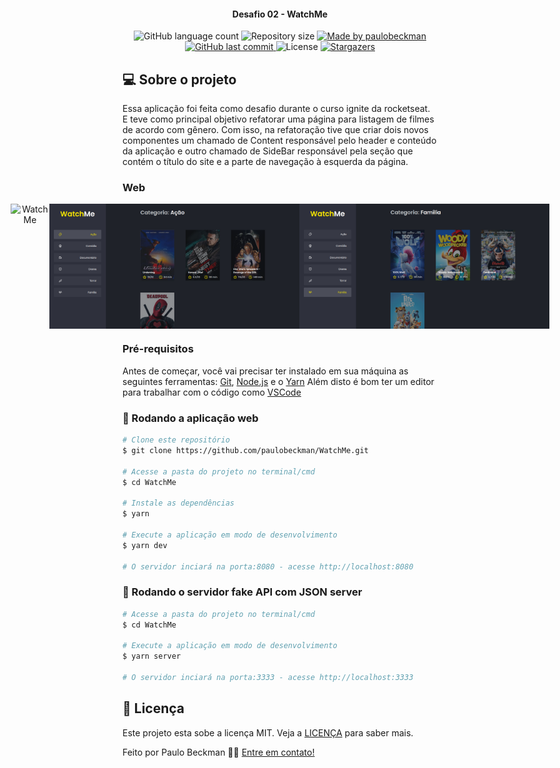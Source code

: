 <h4 align="center"> 
	Desafio 02 - WatchMe 
</h4>

<p align="center">
  <img alt="GitHub language count" src="https://img.shields.io/github/languages/count/paulobeckman/WatchMe?color=%2304D361">
  
  <img alt="Repository size" src="https://img.shields.io/github/repo-size/paulobeckman/WatchMe">
  
  <a href="https://www.linkedin.com/in/paulobeckman/">
    <img alt="Made by paulobeckman" src="https://img.shields.io/badge/made%20by-paulobeckman-%2304D361">
  </a>
	
  
  <a href="https://github.com/paulobeckman/WatchMe/commits/master">
    <img alt="GitHub last commit" src="https://img.shields.io/github/last-commit/paulobeckman/WatchMe">
  </a>

  <img alt="License" src="https://img.shields.io/badge/license-MIT-brightgreen">
   <a href="https://github.com/paulobeckman/WatchMe/stargazers">
    <img alt="Stargazers" src="https://img.shields.io/github/stars/paulobeckman/WatchMe?style=social">
  </a>
</p>
 
 ## 💻 Sobre o projeto

 Essa aplicação foi feita como desafio durante o curso ignite da rocketseat. E teve como principal objetivo refatorar uma página para listagem de filmes de acordo com gênero. Com isso, na refatoração tive que criar dois novos componentes um chamado de Content responsável pelo header e conteúdo da aplicação e outro chamado de SideBar responsável pela seção que contém o título do site e a parte de navegação à esquerda da página.

 ### Web

<p align="center" style="display: flex; align-items: flex-start; justify-content: center;">
	
  <img alt="WatchMe" title="#WatchMe" src="./github-assets/WatchMe.gif" width="800px">	
		
  <img alt="WatchMe" title="#WatchMe" src="./github-assets/pagina1.png" width="400px">

  <img alt="WatchMe" title="#WatchMe" src="./github-assets/pagina2.png" width="400px">
</p>

### Pré-requisitos

Antes de começar, você vai precisar ter instalado em sua máquina as seguintes ferramentas:
[Git](https://git-scm.com), [Node.js][nodejs] e o [Yarn][yarn]
Além disto é bom ter um editor para trabalhar com o código como [VSCode][vscode]


### 🎲 Rodando a aplicação web

```bash
# Clone este repositório
$ git clone https://github.com/paulobeckman/WatchMe.git

# Acesse a pasta do projeto no terminal/cmd
$ cd WatchMe

# Instale as dependências
$ yarn

# Execute a aplicação em modo de desenvolvimento
$ yarn dev

# O servidor inciará na porta:8080 - acesse http://localhost:8080 
```


### 🎲 Rodando o servidor fake API com JSON server

```bash
# Acesse a pasta do projeto no terminal/cmd
$ cd WatchMe

# Execute a aplicação em modo de desenvolvimento
$ yarn server

# O servidor inciará na porta:3333 - acesse http://localhost:3333 
```


## 📝 Licença

Este projeto esta sobe a licença MIT. Veja a [LICENÇA](license) para saber mais.

Feito por Paulo Beckman 👋🏽 [Entre em contato!](https://www.linkedin.com/in/paulobeckman/)

[nodejs]: https://nodejs.org/
[yarn]: https://yarnpkg.com/
[vscode]: https://code.visualstudio.com/
[license]: https://opensource.org/licenses/MIT